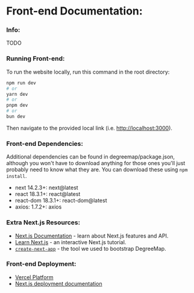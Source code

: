 # Front-end Documentation:

### Info:
TODO

### Running Front-end:
To run the website locally, run this command in the root directory: 
``` bash
npm run dev
# or
yarn dev
# or
pnpm dev
# or
bun dev
```
Then navigate to the provided local link (i.e. [http://localhost:3000](http://localhost:3000)).

### Front-end Dependencies:
Additional dependencies can be found in degreemap/package.json, although you won't have to download anything for those ones you'll just probably need to know what they are. You can download these using ```npm install```.
- next 14.2.3+: next@latest
- react 18.3.1+: react@latest
- react-dom 18.3.1+: react-dom@latest
- axios: 1.7.2+: axios

### Extra Next.js Resources:
- [Next.js Documentation](https://nextjs.org/docs) - learn about Next.js features and API.
- [Learn Next.js](https://nextjs.org/learn) - an interactive Next.js tutorial.
- [`create-next-app`](https://github.com/vercel/next.js/tree/canary/packages/create-next-app) - the tool we used to bootstrap DegreeMap.

### Front-end Deployment:
- [Vercel Platform](https://vercel.com/new?utm_medium=default-template&filter=next.js&utm_source=create-next-app&utm_campaign=create-next-app-readme) 
- [Next.js deployment documentation](https://nextjs.org/docs/deployment) 
